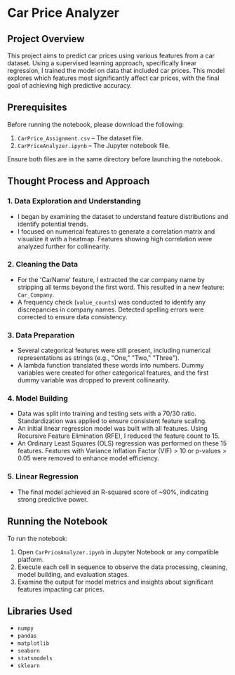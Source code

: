 # Car Price Analyzer

## Project Overview

This project aims to predict car prices using various features from a car dataset. Using a supervised learning approach, specifically linear regression, I trained the model on data that included car prices. This model explores which features most significantly affect car prices, with the final goal of achieving high predictive accuracy.

## Prerequisites

Before running the notebook, please download the following:
1. `CarPrice_Assignment.csv` – The dataset file.
2. `CarPriceAnalyzer.ipynb` – The Jupyter notebook file.

Ensure both files are in the same directory before launching the notebook.

## Thought Process and Approach

### 1. Data Exploration and Understanding
   - I began by examining the dataset to understand feature distributions and identify potential trends.
   - I focused on numerical features to generate a correlation matrix and visualize it with a heatmap. Features showing high correlation were analyzed further for collinearity.

### 2. Cleaning the Data
   - For the 'CarName' feature, I extracted the car company name by stripping all terms beyond the first word. This resulted in a new feature: `Car_Company`.
   - A frequency check (`value_counts`) was conducted to identify any discrepancies in company names. Detected spelling errors were corrected to ensure data consistency.

### 3. Data Preparation
   - Several categorical features were still present, including numerical representations as strings (e.g., "One," "Two," "Three").
   - A lambda function translated these words into numbers. Dummy variables were created for other categorical features, and the first dummy variable was dropped to prevent collinearity.

### 4. Model Building
   - Data was split into training and testing sets with a 70/30 ratio. Standardization was applied to ensure consistent feature scaling.
   - An initial linear regression model was built with all features. Using Recursive Feature Elimination (RFE), I reduced the feature count to 15.
   - An Ordinary Least Squares (OLS) regression was performed on these 15 features. Features with Variance Inflation Factor (VIF) > 10 or p-values > 0.05 were removed to enhance model efficiency.

### 5. Linear Regression
   - The final model achieved an R-squared score of ~90%, indicating strong predictive power.

## Running the Notebook

To run the notebook:
1. Open `CarPriceAnalyzer.ipynb` in Jupyter Notebook or any compatible platform.
2. Execute each cell in sequence to observe the data processing, cleaning, model building, and evaluation stages.
3. Examine the output for model metrics and insights about significant features impacting car prices.

## Libraries Used
- `numpy`
- `pandas`
- `matplotlib`
- `seaborn`
- `statsmodels`
- `sklearn`

